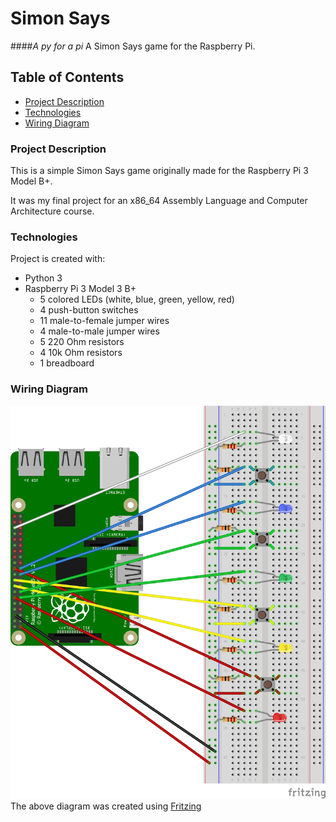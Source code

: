 # Simon Says 
####*A py for a pi*
A Simon Says game for the Raspberry Pi. 

## Table of Contents
- [Project Description](#project-description)
- [Technologies](#technologies)
- [Wiring Diagram](#wiring-diagram)

### Project Description
This is a simple Simon Says game originally made for the Raspberry Pi 3 Model B+.

It was my final project for an x86_64 Assembly Language and Computer Architecture course.

### Technologies
Project is created with:
- Python 3
- Raspberry Pi 3 Model 3 B+
	- 5 colored LEDs (white, blue, green, yellow, red)
	- 4 push-button switches
	- 11 male-to-female jumper wires
	- 4 male-to-male jumper wires
	- 5 220 Ohm resistors
	- 4 10k Ohm resistors
	- 1 breadboard

### Wiring Diagram
![Fritzing Diagram](media/simon_says_circuit.png)
The above diagram was created using [Fritzing](https://fritzing.org/)
